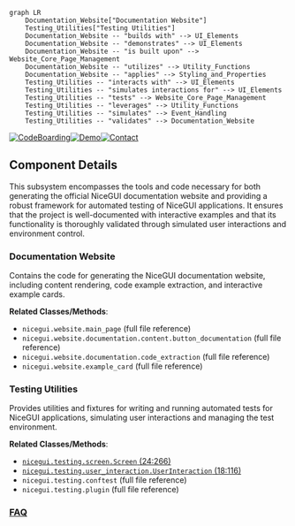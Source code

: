 ```mermaid
graph LR
    Documentation_Website["Documentation Website"]
    Testing_Utilities["Testing Utilities"]
    Documentation_Website -- "builds with" --> UI_Elements
    Documentation_Website -- "demonstrates" --> UI_Elements
    Documentation_Website -- "is built upon" --> Website_Core_Page_Management
    Documentation_Website -- "utilizes" --> Utility_Functions
    Documentation_Website -- "applies" --> Styling_and_Properties
    Testing_Utilities -- "interacts with" --> UI_Elements
    Testing_Utilities -- "simulates interactions for" --> UI_Elements
    Testing_Utilities -- "tests" --> Website_Core_Page_Management
    Testing_Utilities -- "leverages" --> Utility_Functions
    Testing_Utilities -- "simulates" --> Event_Handling
    Testing_Utilities -- "validates" --> Documentation_Website
```
[![CodeBoarding](https://img.shields.io/badge/Generated%20by-CodeBoarding-9cf?style=flat-square)](https://github.com/CodeBoarding/GeneratedOnBoardings)[![Demo](https://img.shields.io/badge/Try%20our-Demo-blue?style=flat-square)](https://www.codeboarding.org/demo)[![Contact](https://img.shields.io/badge/Contact%20us%20-%20contact@codeboarding.org-lightgrey?style=flat-square)](mailto:contact@codeboarding.org)

## Component Details

This subsystem encompasses the tools and code necessary for both generating the official NiceGUI documentation website and providing a robust framework for automated testing of NiceGUI applications. It ensures that the project is well-documented with interactive examples and that its functionality is thoroughly validated through simulated user interactions and environment control.

### Documentation Website
Contains the code for generating the NiceGUI documentation website, including content rendering, code example extraction, and interactive example cards.


**Related Classes/Methods**:

- `nicegui.website.main_page` (full file reference)
- `nicegui.website.documentation.content.button_documentation` (full file reference)
- `nicegui.website.documentation.code_extraction` (full file reference)
- `nicegui.website.example_card` (full file reference)


### Testing Utilities
Provides utilities and fixtures for writing and running automated tests for NiceGUI applications, simulating user interactions and managing the test environment.


**Related Classes/Methods**:

- <a href="https://github.com/zauberzeug/nicegui/blob/master/nicegui/testing/screen.py#L24-L266" target="_blank" rel="noopener noreferrer">`nicegui.testing.screen.Screen` (24:266)</a>
- <a href="https://github.com/zauberzeug/nicegui/blob/master/nicegui/testing/user_interaction.py#L18-L116" target="_blank" rel="noopener noreferrer">`nicegui.testing.user_interaction.UserInteraction` (18:116)</a>
- `nicegui.testing.conftest` (full file reference)
- `nicegui.testing.plugin` (full file reference)




### [FAQ](https://github.com/CodeBoarding/GeneratedOnBoardings/tree/main?tab=readme-ov-file#faq)